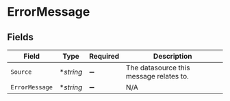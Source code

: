 # ErrorMessage


## Fields

| Field                                   | Type                                    | Required                                | Description                             |
| --------------------------------------- | --------------------------------------- | --------------------------------------- | --------------------------------------- |
| `Source`                                | **string*                               | :heavy_minus_sign:                      | The datasource this message relates to. |
| `ErrorMessage`                          | **string*                               | :heavy_minus_sign:                      | N/A                                     |